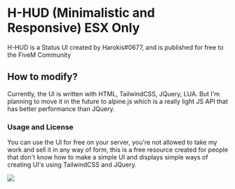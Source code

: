 # H-HUD (Minimalistic and Responsive) ESX Only
H-HUD is a Status UI created by Harokis#0677, and is published for free to the FiveM Community

## How to modify?
Currently, the UI is written with HTML, TailwindCSS, JQuery, LUA. But I'm planning to move it in the future to alpine.js which is a really light JS API that has better performance than JQuery.

### Usage and License
You can use the UI for free on your server, you're not allowed to take my work and sell it in any way of form, this is a free resource created for people that don't know how to make a simple UI and displays simple ways of creating UI's using TailwindCSS and JQuery.

![](https://i.imgur.com/AFE9BWn.png)
